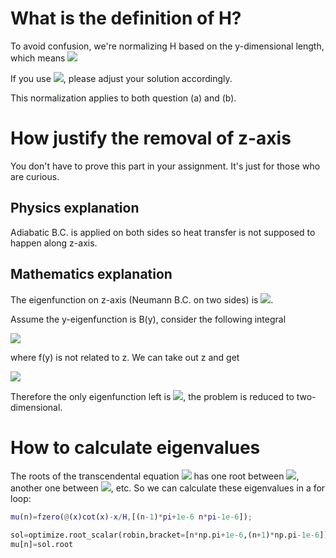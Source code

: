 # What is the definition of H?

To avoid confusion, we're normalizing H based on the y-dimensional length, which means <img src="https://render.githubusercontent.com/render/math?math=H=\frac{Mb}{k}">

If you use <img src="https://render.githubusercontent.com/render/math?math=H=\frac{Ma}{k}">, please adjust your solution accordingly.

This normalization applies to both question (a) and (b).

# How justify the removal of z-axis
You don't have to prove this part in your assignment. It's just for those who are curious.

## Physics explanation

Adiabatic B.C. is applied on both sides so heat transfer is not supposed to happen along z-axis.

## Mathematics explanation

The eigenfunction on z-axis (Neumann B.C. on two sides) is
<img src="https://render.githubusercontent.com/render/math?math=C_0=1,\ C_n=\sqrt{2}\cos(n\pi z)">.

Assume the y-eigenfunction is B(y), consider the following integral

<img src="https://render.githubusercontent.com/render/math?math=A_{ij}(0)=\int_0^1\int_0^1 f(y) B_i(y)C_j(z)dydz">

where f(y) is not related to z. We can take out z and get

<img src="https://render.githubusercontent.com/render/math?math=A_{ij}(0)=\int_0^1 f(y) B_i(y)dy\cdot \int_0^1\sqrt{2}\cos(j\pi z)dz=0,\ j\geq 1">

Therefore the only eigenfunction left is <img src="https://render.githubusercontent.com/render/math?math=C_0(z)=1">, the problem is reduced to two-dimensional.

# How to calculate eigenvalues
The roots of the transcendental equation <img src="https://render.githubusercontent.com/render/math?math=\cot(x)-x/H=0"> has one root between <img src="https://render.githubusercontent.com/render/math?math=(0,\pi)">, another one between <img src="https://render.githubusercontent.com/render/math?math=(\pi,2\pi)">, etc. So we can calculate these eigenvalues in a for loop:
```MATLAB
mu(n)=fzero(@(x)cot(x)-x/H,[(n-1)*pi+1e-6 n*pi-1e-6]);
```
```Python
sol=optimize.root_scalar(robin,bracket=[n*np.pi+1e-6,(n+1)*np.pi-1e-6])
mu[n]=sol.root
```
